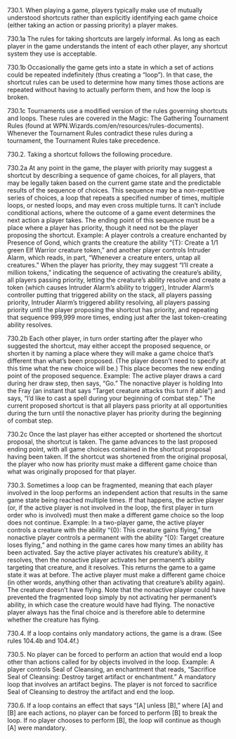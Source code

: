 730.1. When playing a game, players typically make use of mutually understood shortcuts rather than explicitly identifying each game choice (either taking an action or passing priority) a player makes.

730.1a The rules for taking shortcuts are largely informal. As long as each player in the game understands the intent of each other player, any shortcut system they use is acceptable.

730.1b Occasionally the game gets into a state in which a set of actions could be repeated indefinitely (thus creating a “loop”). In that case, the shortcut rules can be used to determine how many times those actions are repeated without having to actually perform them, and how the loop is broken.

730.1c Tournaments use a modified version of the rules governing shortcuts and loops. These rules are covered in the Magic: The Gathering Tournament Rules (found at WPN.Wizards.com/en/resources/rules-documents). Whenever the Tournament Rules contradict these rules during a tournament, the Tournament Rules take precedence.

730.2. Taking a shortcut follows the following procedure.

730.2a At any point in the game, the player with priority may suggest a shortcut by describing a sequence of game choices, for all players, that may be legally taken based on the current game state and the predictable results of the sequence of choices. This sequence may be a non-repetitive series of choices, a loop that repeats a specified number of times, multiple loops, or nested loops, and may even cross multiple turns. It can’t include conditional actions, where the outcome of a game event determines the next action a player takes. The ending point of this sequence must be a place where a player has priority, though it need not be the player proposing the shortcut.
Example: A player controls a creature enchanted by Presence of Gond, which grants the creature the ability “{T}: Create a 1/1 green Elf Warrior creature token,” and another player controls Intruder Alarm, which reads, in part, “Whenever a creature enters, untap all creatures.” When the player has priority, they may suggest “I’ll create a million tokens,” indicating the sequence of activating the creature’s ability, all players passing priority, letting the creature’s ability resolve and create a token (which causes Intruder Alarm’s ability to trigger), Intruder Alarm’s controller putting that triggered ability on the stack, all players passing priority, Intruder Alarm’s triggered ability resolving, all players passing priority until the player proposing the shortcut has priority, and repeating that sequence 999,999 more times, ending just after the last token-creating ability resolves.

730.2b Each other player, in turn order starting after the player who suggested the shortcut, may either accept the proposed sequence, or shorten it by naming a place where they will make a game choice that’s different than what’s been proposed. (The player doesn’t need to specify at this time what the new choice will be.) This place becomes the new ending point of the proposed sequence.
Example: The active player draws a card during her draw step, then says, “Go.” The nonactive player is holding Into the Fray (an instant that says “Target creature attacks this turn if able”) and says, “I’d like to cast a spell during your beginning of combat step.” The current proposed shortcut is that all players pass priority at all opportunities during the turn until the nonactive player has priority during the beginning of combat step.

730.2c Once the last player has either accepted or shortened the shortcut proposal, the shortcut is taken. The game advances to the last proposed ending point, with all game choices contained in the shortcut proposal having been taken. If the shortcut was shortened from the original proposal, the player who now has priority must make a different game choice than what was originally proposed for that player.

730.3. Sometimes a loop can be fragmented, meaning that each player involved in the loop performs an independent action that results in the same game state being reached multiple times. If that happens, the active player (or, if the active player is not involved in the loop, the first player in turn order who is involved) must then make a different game choice so the loop does not continue.
Example: In a two-player game, the active player controls a creature with the ability “{0}: This creature gains flying,” the nonactive player controls a permanent with the ability “{0}: Target creature loses flying,” and nothing in the game cares how many times an ability has been activated. Say the active player activates his creature’s ability, it resolves, then the nonactive player activates her permanent’s ability targeting that creature, and it resolves. This returns the game to a game state it was at before. The active player must make a different game choice (in other words, anything other than activating that creature’s ability again). The creature doesn’t have flying. Note that the nonactive player could have prevented the fragmented loop simply by not activating her permanent’s ability, in which case the creature would have had flying. The nonactive player always has the final choice and is therefore able to determine whether the creature has flying.

730.4. If a loop contains only mandatory actions, the game is a draw. (See rules 104.4b and 104.4f.)

730.5. No player can be forced to perform an action that would end a loop other than actions called for by objects involved in the loop.
Example: A player controls Seal of Cleansing, an enchantment that reads, “Sacrifice Seal of Cleansing: Destroy target artifact or enchantment.” A mandatory loop that involves an artifact begins. The player is not forced to sacrifice Seal of Cleansing to destroy the artifact and end the loop.

730.6. If a loop contains an effect that says “[A] unless [B],” where [A] and [B] are each actions, no player can be forced to perform [B] to break the loop. If no player chooses to perform [B], the loop will continue as though [A] were mandatory.